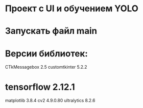 # Проект с UI и обучением YOLO
# Запускать файл main
# Версии библиотек:
CTkMessagebox 2.5
customtkinter 5.2.2
# tensorflow 2.12.1
matplotlib 3.8.4
cv2 4.9.0.80
ultralytics 8.2.6
